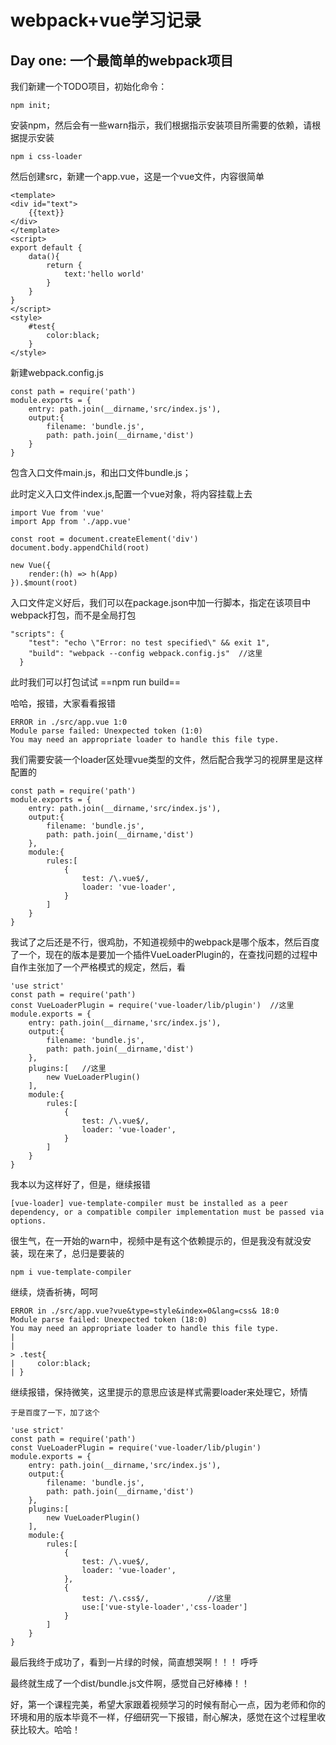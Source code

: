 #   webpack+vue学习记录

##  Day one: 一个最简单的webpack项目

我们新建一个TODO项目，初始化命令：

    npm init;

安装npm，然后会有一些warn指示，我们根据指示安装项目所需要的依赖，请根据提示安装

    npm i css-loader
    
然后创建src，新建一个app.vue，这是一个vue文件，内容很简单

    <template>
    <div id="text">
        {{text}}
    </div>
    </template>
    <script>
    export default {
        data(){
            return {
                text:'hello world'
            }
        }
    }
    </script>
    <style>
        #test{
            color:black;
        }
    </style>
    

新建webpack.config.js

    const path = require('path')
    module.exports = {
        entry: path.join(__dirname,'src/index.js'),
        output:{
            filename: 'bundle.js',
            path: path.join(__dirname,'dist')
        }
    }
    
包含入口文件main.js，和出口文件bundle.js；

此时定义入口文件index.js,配置一个vue对象，将内容挂载上去

    import Vue from 'vue'
    import App from './app.vue'
    
    const root = document.createElement('div')
    document.body.appendChild(root)
    
    new Vue({
        render:(h) => h(App)
    }).$mount(root)   
    
入口文件定义好后，我们可以在package.json中加一行脚本，指定在该项目中webpack打包，而不是全局打包

    "scripts": {
        "test": "echo \"Error: no test specified\" && exit 1",
        "build": "webpack --config webpack.config.js"  //这里
      }
     
此时我们可以打包试试  ==npm run build==

哈哈，报错，大家看看报错

    ERROR in ./src/app.vue 1:0
    Module parse failed: Unexpected token (1:0)
    You may need an appropriate loader to handle this file type.

我们需要安装一个loader区处理vue类型的文件，然后配合我学习的视屏里是这样配置的

    const path = require('path')
    module.exports = {
        entry: path.join(__dirname,'src/index.js'),
        output:{
            filename: 'bundle.js',
            path: path.join(__dirname,'dist')
        },
        module:{
            rules:[
                {
                    test: /\.vue$/,
                    loader: 'vue-loader',
                }
            ]
        }
    }

我试了之后还是不行，很鸡肋，不知道视频中的webpack是哪个版本，然后百度了一个，现在的版本是要加一个插件VueLoaderPlugin的，在查找问题的过程中自作主张加了一个严格模式的规定，然后，看
    
    'use strict'
    const path = require('path')
    const VueLoaderPlugin = require('vue-loader/lib/plugin')  //这里
    module.exports = {
        entry: path.join(__dirname,'src/index.js'),
        output:{
            filename: 'bundle.js',
            path: path.join(__dirname,'dist')
        },
        plugins:[   //这里
            new VueLoaderPlugin()
        ],
        module:{
            rules:[
                {
                    test: /\.vue$/,
                    loader: 'vue-loader',
                }
            ]
        }
    }
    
我本以为这样好了，但是，继续报错

    [vue-loader] vue-template-compiler must be installed as a peer dependency, or a compatible compiler implementation must be passed via options.
    
很生气，在一开始的warn中，视频中是有这个依赖提示的，但是我没有就没安装，现在来了，总归是要装的

    npm i vue-template-compiler
    
继续，烧香祈祷，呵呵

    ERROR in ./src/app.vue?vue&type=style&index=0&lang=css& 18:0
    Module parse failed: Unexpected token (18:0)
    You may need an appropriate loader to handle this file type.
    |
    |
    > .test{
    |     color:black;
    | }

继续报错，保持微笑，这里提示的意思应该是样式需要loader来处理它，矫情

    于是百度了一下，加了这个
    
    'use strict'
    const path = require('path')
    const VueLoaderPlugin = require('vue-loader/lib/plugin')
    module.exports = {
        entry: path.join(__dirname,'src/index.js'),
        output:{
            filename: 'bundle.js',
            path: path.join(__dirname,'dist')
        },
        plugins:[
            new VueLoaderPlugin()
        ],
        module:{
            rules:[
                {
                    test: /\.vue$/,
                    loader: 'vue-loader',
                },
                {
                    test: /\.css$/,             //这里
                    use:['vue-style-loader','css-loader']
                }
            ]
        }
    }


最后我终于成功了，看到一片绿的时候，简直想哭啊！！！
呼呼

最终就生成了一个dist/bundle.js文件啊，感觉自己好棒棒！！

好，第一个课程完美，希望大家跟着视频学习的时候有耐心一点，因为老师和你的环境和用的版本毕竟不一样，仔细研究一下报错，耐心解决，感觉在这个过程里收获比较大。哈哈！

    